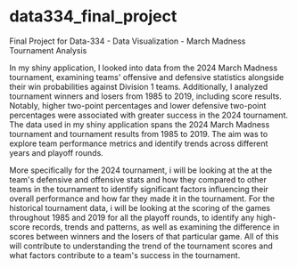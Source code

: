 # data334_final_project
Final Project for Data-334 - Data Visualization - March Madness Tournament Analysis

In my shiny application, I looked into data from the 2024 March Madness tournament, examining teams' offensive and defensive statistics alongside their win probabilities against Division 1 teams. Additionally, I analyzed tournament winners and losers from 1985 to 2019, including score results. Notably, higher two-point percentages and lower defensive two-point percentages were associated with greater success in the 2024 tournament. The data used in my shiny application spans the 2024 March Madness tournament and tournament results from 1985 to 2019. The aim was to explore team performance metrics and identify trends across different years and playoff rounds.

More specifically for the 2024 tournament, i will be looking at the at the team's defensive and offensive stats and how they compared to other teams in the tournament to identify significant factors influencing their overall performance and how far they made it in the tournament. For the historical tournament data, i will be looking at the scoring of the games throughout 1985 and 2019 for all the playoff rounds, to identify any high-score records, trends and patterns, as well as examining the difference in scores between winners and the losers of that particular game. All of this will contribute to understanding the trend of the tournament scores and what factors contribute to a team's success in the tournament.








